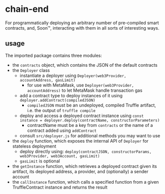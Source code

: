 # chain-end
For programmatically deploying an arbitrary number of pre-compiled smart contracts, and, Soon:tm:, interacting with them in all sorts of interesting ways.

## usage

The imported package contains three modules:
- the `contracts` object, which contains the JSON of the default contracts
- the `Deployer` class
    - instantiate a deployer using `Deployer(web3Provider, accountAddress, gasLimit)`
        - for use with MetaMask, use `Deployer(web3Provider, accountAddress)` to let MetaMask handle transaction gas
    - add a contract type to deploy instances of it using `deployer.addContract(compiledJSON)`
        - `compiledJSON` must be an undeployed, compiled Truffle artifact, i.e. the output of `truffle compile`
    - deploy and access a deployed contract instance using `const instance = deployer.deploy(contractName, constructorParameters)`
        - contractName must be a key from `contracts` or the name of a contract added using `addContract`
    - consult `src/deployer.js` for additional methods you may want to use
- the `deploy` function, which exposes the internal API of `Deployer` for stateless deployment
    - deploy directly using: `deploy(contractJSON, constructorParams, web3Provider, web3Account, gasLimit)`
    - `gasLimit` is optional
- the `getInstance` function, which retrieves a deployed contract given its artifact, its deployed address, a provider, and (optionally) a sender account
- the `callInstance` function, which calls a specified function from a given TruffleContract instance and returns the result
